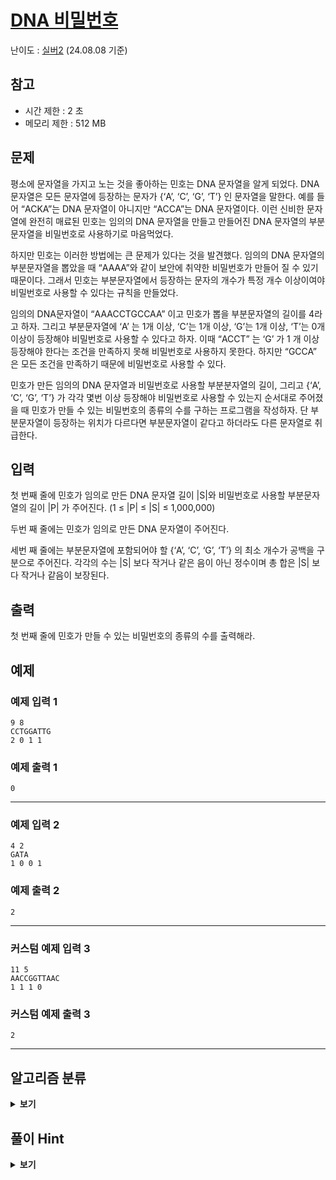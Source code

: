 # [DNA 비밀번호](https://www.acmicpc.net/problem/12891)
난이도 : [실버2](https://solved.ac/search?query=12891) (24.08.08 기준)

## 참고
- 시간 제한 : 2 초
- 메모리 제한 : 512 MB

## 문제
평소에 문자열을 가지고 노는 것을 좋아하는 민호는 DNA 문자열을 알게 되었다. DNA 문자열은 모든 문자열에 등장하는 문자가 {‘A’, ‘C’, ‘G’, ‘T’} 인 문자열을 말한다. 예를 들어 “ACKA”는 DNA 문자열이 아니지만 “ACCA”는 DNA 문자열이다. 이런 신비한 문자열에 완전히 매료된 민호는 임의의 DNA 문자열을 만들고 만들어진 DNA 문자열의 부분문자열을 비밀번호로 사용하기로 마음먹었다.

하지만 민호는 이러한 방법에는 큰 문제가 있다는 것을 발견했다. 임의의 DNA 문자열의 부분문자열을 뽑았을 때 “AAAA”와 같이 보안에 취약한 비밀번호가 만들어 질 수 있기 때문이다. 그래서 민호는 부분문자열에서 등장하는 문자의 개수가 특정 개수 이상이여야 비밀번호로 사용할 수 있다는 규칙을 만들었다.

임의의 DNA문자열이 “AAACCTGCCAA” 이고 민호가 뽑을 부분문자열의 길이를 4라고 하자. 그리고 부분문자열에 ‘A’ 는 1개 이상, ‘C’는 1개 이상, ‘G’는 1개 이상, ‘T’는 0개 이상이 등장해야 비밀번호로 사용할 수 있다고 하자. 이때 “ACCT” 는 ‘G’ 가 1 개 이상 등장해야 한다는 조건을 만족하지 못해 비밀번호로 사용하지 못한다. 하지만 “GCCA” 은 모든 조건을 만족하기 때문에 비밀번호로 사용할 수 있다.

민호가 만든 임의의 DNA 문자열과 비밀번호로 사용할 부분분자열의 길이, 그리고 {‘A’, ‘C’, ‘G’, ‘T’} 가 각각 몇번 이상 등장해야 비밀번호로 사용할 수 있는지 순서대로 주어졌을 때 민호가 만들 수 있는 비밀번호의 종류의 수를 구하는 프로그램을 작성하자. 단 부분문자열이 등장하는 위치가 다르다면 부분문자열이 같다고 하더라도 다른 문자열로 취급한다.

## 입력
첫 번째 줄에 민호가 임의로 만든 DNA 문자열 길이 |S|와 비밀번호로 사용할 부분문자열의 길이 |P| 가 주어진다. (1 ≤ |P| ≤ |S| ≤ 1,000,000)

두번 째 줄에는 민호가 임의로 만든 DNA 문자열이 주어진다.

세번 째 줄에는 부분문자열에 포함되어야 할 {‘A’, ‘C’, ‘G’, ‘T’} 의 최소 개수가 공백을 구분으로 주어진다. 각각의 수는 |S| 보다 작거나 같은 음이 아닌 정수이며 총 합은 |S| 보다 작거나 같음이 보장된다.

## 출력
첫 번째 줄에 민호가 만들 수 있는 비밀번호의 종류의 수를 출력해라.

## 예제
### 예제 입력 1 
```
9 8
CCTGGATTG
2 0 1 1
```
### 예제 출력 1 
```
0
```
---
### 예제 입력 2
```
4 2
GATA
1 0 0 1
```
### 예제 출력 2
```
2
```
---
### 커스텀 예제 입력 3
```
11 5
AACCGGTTAAC
1 1 1 0
```
### 커스텀 예제 출력 3
```
2
```
---

## 알고리즘 분류
<details>
<summary><b>보기</b></summary>

- [문자열](https://www.acmicpc.net/problemset?sort=ac_desc&algo=158)
- [슬라이딩 윈도우](https://www.acmicpc.net/problemset?sort=ac_desc&algo=68)
</details>

## 풀이 Hint
<details>
<summary><b>보기</b></summary>

1. 슬라이딩 윈도우로 푼다.
2. 첫 번째 줄 첫 번째 인자가 문자열의 길이, 두 번째 인자가 문자열을 자를 길이이다.
3. 세 번째 줄 값을 int 배열로 담아낸다.
4. 자른 문자열에서 ‘A’, ‘C’, ‘G’, ‘T’의 갯수를 파악해서 int 배열로 만든다.
5. int 배열끼리 비교하여 하나라도 더 적다면 false 이다.
6. 한칸 앞으로 움직일 때, int 배열에 맨 앞 문자를 빼고, 새로 들어온 문자를 더한다.
7. 메서드 1 : "1 0 0 1"가 들어올 때 int 배열로 만드는 메서드
8. 메서드 2 : 특정 문자이 들어올 때 ‘A’, ‘C’, ‘G’, ‘T’의 갯수 파악 후 int 배열로 만드는 메서드
9. 메서드 3 : int[] 배열이 각각 주어질 때, 첫 번째는 비교 기준, 두 번째는 비교군으로 비교군의 모든 인덱스 값이 비교 기준에 하나라도 미달하면 false 전부 충족이면 true
10. 메서드 4 : int[] 배열과 문자 인자가 두 개 주어질 때 첫 번째 문자에 해당하는 인덱스 값은 줄이고, 두 번째 문자에 해당하는 인덱스 값은 늘리는 메서드
</details>
